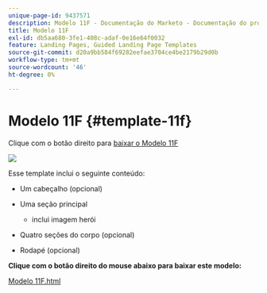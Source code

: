 ```yaml
---
unique-page-id: 9437571
description: Modelo 11F - Documentação do Marketo - Documentação do produto
title: Modelo 11F
exl-id: db5aa680-3fe1-408c-adaf-0e16e64f0032
feature: Landing Pages, Guided Landing Page Templates
source-git-commit: d20a9bb584f69282eefae3704ce4be2179b29d0b
workflow-type: tm+mt
source-wordcount: '46'
ht-degree: 0%

---
```


# Modelo 11F {#template-11f}

Clique com o botão direito para [baixar o Modelo 11F](https://experienceleague.adobe.com/landing/marketo/lp-templates/template-11f.html?lang=pt-BR)

![](assets/image2015-8-4-13-3a57-3a13.png)

Esse template inclui o seguinte conteúdo:

* Um cabeçalho (opcional)
* Uma seção principal

   * inclui imagem herói

* Quatro seções do corpo (opcional)
* Rodapé (opcional)

**Clique com o botão direito do mouse abaixo para baixar este modelo:**

[Modelo 11F.html](https://experienceleague.adobe.com/landing/marketo/lp-templates/template-11f.html?lang=pt-BR)

